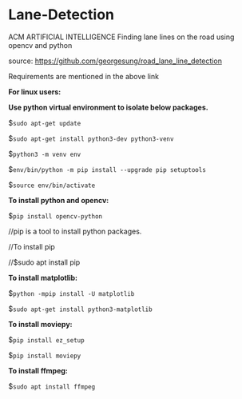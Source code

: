 # Lane-Detection
ACM ARTIFICIAL INTELLIGENCE
Finding lane lines on the road using opencv and python

source:
https://github.com/georgesung/road_lane_line_detection

Requirements are mentioned in the above link

**For linux users:**

**Use python virtual environment to isolate below packages.**

$`sudo apt-get update`

$`sudo apt-get install python3-dev python3-venv`

$`python3 -m venv env`

$`env/bin/python -m pip install --upgrade pip setuptools`

$`source env/bin/activate`


**To install python and opencv:**

$`pip install opencv-python`         

//pip is a tool to install python packages.

//To install pip

//$sudo apt install pip

**To install matplotlib:**

$`python -mpip install -U matplotlib`

$`sudo apt-get install python3-matplotlib`

**To install moviepy:**

$`pip install ez_setup`

$`pip install moviepy`

**To install ffmpeg:**

$`sudo apt install ffmpeg`

